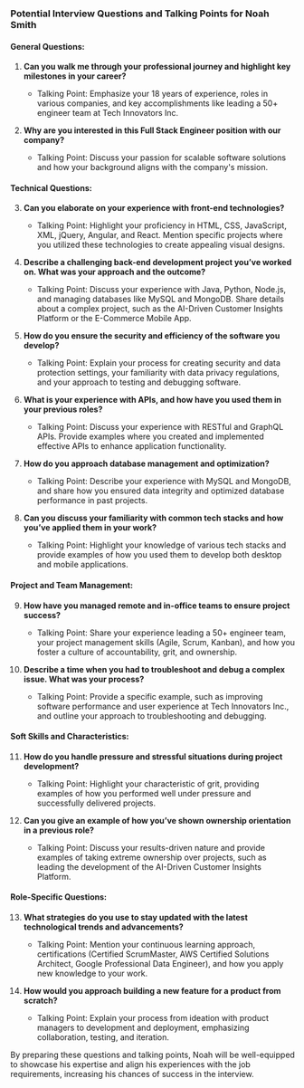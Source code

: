 ### Potential Interview Questions and Talking Points for Noah Smith

#### General Questions:
1. **Can you walk me through your professional journey and highlight key milestones in your career?**
   - Talking Point: Emphasize your 18 years of experience, roles in various companies, and key accomplishments like leading a 50+ engineer team at Tech Innovators Inc.

2. **Why are you interested in this Full Stack Engineer position with our company?**
   - Talking Point: Discuss your passion for scalable software solutions and how your background aligns with the company's mission.

#### Technical Questions:
3. **Can you elaborate on your experience with front-end technologies?**
   - Talking Point: Highlight your proficiency in HTML, CSS, JavaScript, XML, jQuery, Angular, and React. Mention specific projects where you utilized these technologies to create appealing visual designs.

4. **Describe a challenging back-end development project you’ve worked on. What was your approach and the outcome?**
   - Talking Point: Discuss your experience with Java, Python, Node.js, and managing databases like MySQL and MongoDB. Share details about a complex project, such as the AI-Driven Customer Insights Platform or the E-Commerce Mobile App.

5. **How do you ensure the security and efficiency of the software you develop?**
   - Talking Point: Explain your process for creating security and data protection settings, your familiarity with data privacy regulations, and your approach to testing and debugging software.

6. **What is your experience with APIs, and how have you used them in your previous roles?**
   - Talking Point: Discuss your experience with RESTful and GraphQL APIs. Provide examples where you created and implemented effective APIs to enhance application functionality.

7. **How do you approach database management and optimization?**
   - Talking Point: Describe your experience with MySQL and MongoDB, and share how you ensured data integrity and optimized database performance in past projects.

8. **Can you discuss your familiarity with common tech stacks and how you’ve applied them in your work?**
   - Talking Point: Highlight your knowledge of various tech stacks and provide examples of how you used them to develop both desktop and mobile applications.

#### Project and Team Management:
9. **How have you managed remote and in-office teams to ensure project success?**
   - Talking Point: Share your experience leading a 50+ engineer team, your project management skills (Agile, Scrum, Kanban), and how you foster a culture of accountability, grit, and ownership.

10. **Describe a time when you had to troubleshoot and debug a complex issue. What was your process?**
    - Talking Point: Provide a specific example, such as improving software performance and user experience at Tech Innovators Inc., and outline your approach to troubleshooting and debugging.

#### Soft Skills and Characteristics:
11. **How do you handle pressure and stressful situations during project development?**
    - Talking Point: Highlight your characteristic of grit, providing examples of how you performed well under pressure and successfully delivered projects.

12. **Can you give an example of how you’ve shown ownership orientation in a previous role?**
    - Talking Point: Discuss your results-driven nature and provide examples of taking extreme ownership over projects, such as leading the development of the AI-Driven Customer Insights Platform.

#### Role-Specific Questions:
13. **What strategies do you use to stay updated with the latest technological trends and advancements?**
    - Talking Point: Mention your continuous learning approach, certifications (Certified ScrumMaster, AWS Certified Solutions Architect, Google Professional Data Engineer), and how you apply new knowledge to your work.

14. **How would you approach building a new feature for a product from scratch?**
    - Talking Point: Explain your process from ideation with product managers to development and deployment, emphasizing collaboration, testing, and iteration.

By preparing these questions and talking points, Noah will be well-equipped to showcase his expertise and align his experiences with the job requirements, increasing his chances of success in the interview.